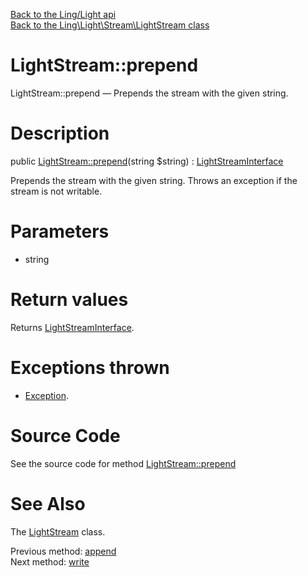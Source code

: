 [Back to the Ling/Light api](https://github.com/lingtalfi/Light/blob/master/doc/api/Ling/Light.md)<br>
[Back to the Ling\Light\Stream\LightStream class](https://github.com/lingtalfi/Light/blob/master/doc/api/Ling/Light/Stream/LightStream.md)


LightStream::prepend
================



LightStream::prepend — Prepends the stream with the given string.




Description
================


public [LightStream::prepend](https://github.com/lingtalfi/Light/blob/master/doc/api/Ling/Light/Stream/LightStream/prepend.md)(string $string) : [LightStreamInterface](https://github.com/lingtalfi/Light/blob/master/doc/api/Ling/Light/Stream/LightStreamInterface.md)




Prepends the stream with the given string.
Throws an exception if the stream is not writable.




Parameters
================


- string

    


Return values
================

Returns [LightStreamInterface](https://github.com/lingtalfi/Light/blob/master/doc/api/Ling/Light/Stream/LightStreamInterface.md).


Exceptions thrown
================

- [Exception](http://php.net/manual/en/class.exception.php).&nbsp;







Source Code
===========
See the source code for method [LightStream::prepend](https://github.com/lingtalfi/Light/blob/master/Stream/LightStream.php#L93-L99)


See Also
================

The [LightStream](https://github.com/lingtalfi/Light/blob/master/doc/api/Ling/Light/Stream/LightStream.md) class.

Previous method: [append](https://github.com/lingtalfi/Light/blob/master/doc/api/Ling/Light/Stream/LightStream/append.md)<br>Next method: [write](https://github.com/lingtalfi/Light/blob/master/doc/api/Ling/Light/Stream/LightStream/write.md)<br>

